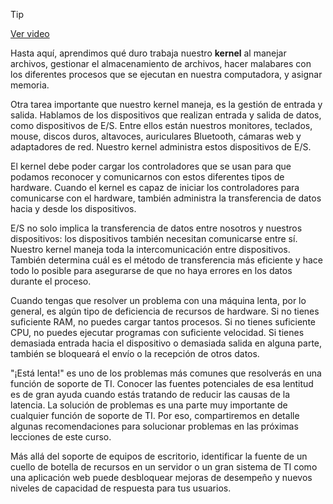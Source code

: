 > [!TIP]  
> [Ver video](https://youtu.be/mCMExc3t8SI)

Hasta aquí, aprendimos qué duro trabaja nuestro **kernel** al manejar archivos, gestionar el almacenamiento de archivos, hacer malabares con los diferentes procesos que se ejecutan en nuestra computadora, y asignar memoria.

Otra tarea importante que nuestro kernel maneja, es la gestión de entrada y salida. Hablamos de los dispositivos que realizan entrada y salida de datos, como dispositivos de E/S. Entre ellos están nuestros monitores, teclados, mouse, discos duros, altavoces, auriculares Bluetooth, cámaras web y adaptadores de red. Nuestro kernel administra estos dispositivos de E/S.

El kernel debe poder cargar los controladores que se usan para que podamos reconocer y comunicarnos con estos diferentes tipos de hardware. Cuando el kernel es capaz de iniciar los controladores para comunicarse con el hardware, también administra la transferencia de datos hacia y desde los dispositivos.

E/S no solo implica la transferencia de datos entre nosotros y nuestros dispositivos: los dispositivos también necesitan comunicarse entre sí. Nuestro kernel maneja toda la intercomunicación entre dispositivos. También determina cuál es el método de transferencia más eficiente y hace todo lo posible para asegurarse de que no haya errores en los datos durante el proceso.

Cuando tengas que resolver un problema con una máquina lenta, por lo general, es algún tipo de deficiencia de recursos de hardware. Si no tienes suficiente RAM, no puedes cargar tantos procesos. Si no tienes suficiente CPU, no puedes ejecutar programas con suficiente velocidad. Si tienes demasiada entrada hacia el dispositivo o demasiada salida en alguna parte, también se bloqueará el envío o la recepción de otros datos.

"¡Está lenta!" es uno de los problemas más comunes que resolverás en una función de soporte de TI. Conocer las fuentes potenciales de esa lentitud es de gran ayuda cuando estás tratando de reducir las causas de la latencia. La solución de problemas es una parte muy importante de cualquier función de soporte de TI. Por eso, compartiremos en detalle algunas recomendaciones para solucionar problemas en las próximas lecciones de este curso.

Más allá del soporte de equipos de escritorio, identificar la fuente de un cuello de botella de recursos en un servidor o un gran sistema de TI como una aplicación web puede desbloquear mejoras de desempeño y nuevos niveles de capacidad de respuesta para tus usuarios.

